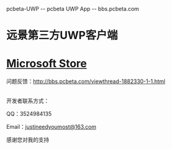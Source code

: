 pcbeta-UWP -- pcbeta UWP App -- bbs.pcbeta.com
# 远景第三方UWP客户端
# [Microsoft Store](https://www.microsoft.com/store/apps/9NCT8JFTSQ07)
问题反馈：http://bbs.pcbeta.com/viewthread-1882330-1-1.html
  
<br/>
开发者联系方式：  

QQ：3524984135  

Email：justineedyoumost@163.com  

感谢您对我的支持
